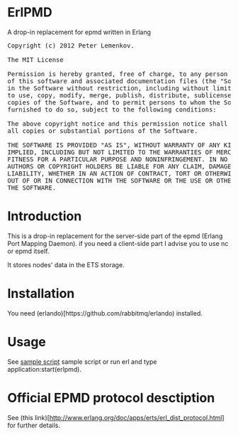 <h1>ErlPMD</h1>

A drop-in replacement for epmd written in Erlang

<pre>
Copyright (c) 2012 Peter Lemenkov.

The MIT License

Permission is hereby granted, free of charge, to any person obtaining a copy
of this software and associated documentation files (the "Software"), to deal
in the Software without restriction, including without limitation the rights
to use, copy, modify, merge, publish, distribute, sublicense, and/or sell
copies of the Software, and to permit persons to whom the Software is
furnished to do so, subject to the following conditions:

The above copyright notice and this permission notice shall be included in
all copies or substantial portions of the Software.

THE SOFTWARE IS PROVIDED "AS IS", WITHOUT WARRANTY OF ANY KIND, EXPRESS OR
IMPLIED, INCLUDING BUT NOT LIMITED TO THE WARRANTIES OF MERCHANTABILITY,
FITNESS FOR A PARTICULAR PURPOSE AND NONINFRINGEMENT. IN NO EVENT SHALL THE
AUTHORS OR COPYRIGHT HOLDERS BE LIABLE FOR ANY CLAIM, DAMAGES OR OTHER
LIABILITY, WHETHER IN AN ACTION OF CONTRACT, TORT OR OTHERWISE, ARISING FROM,
OUT OF OR IN CONNECTION WITH THE SOFTWARE OR THE USE OR OTHER DEALINGS IN
THE SOFTWARE.
</pre>

<h1>Introduction</h1>

This is a drop-in replacement for the server-side part of the epmd (Erlang Port
Mapping Daemon). if you need a client-side part I advise you to use nc or epmd
itself.

It stores nodes' data in the ETS storage.

<h1>Installation</h1>
You need (erlando)[https://github.com/rabbitmq/erlando) installed.

<h1>Usage</h1>

See [sample script](./priv/erlpmd.sh) sample script or run erl and type
application:start(erlpmd).

<h1>Official EPMD protocol desctiption</h1>

See (this link)[http://www.erlang.org/doc/apps/erts/erl_dist_protocol.html] for further details.
